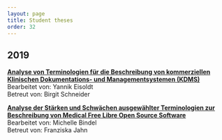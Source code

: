```yaml
---
layout: page
title: Student theses
order: 32
---
```


## 2019
**<a href="public/Bachelorarbeit_Yannik_Eisoldt.pdf">Analyse von Terminologien für die Beschreibung von kommerziellen Klinischen Dokumentations- und Managementsystemen (KDMS)</a>**<br>
Bearbeitet von: Yannik Eisoldt<br>
Betreut von: Birgit Schneider

**<a href="public/Bachelorarbeit_Michelle_Bindel.pdf">Analyse der Stärken und Schwächen ausgewählter Terminologien zur Beschreibung von Medical Free Libre Open Source Software</a>**<br>
Bearbeitet von: Michelle Bindel<br>
Betreut von: Franziska Jahn

